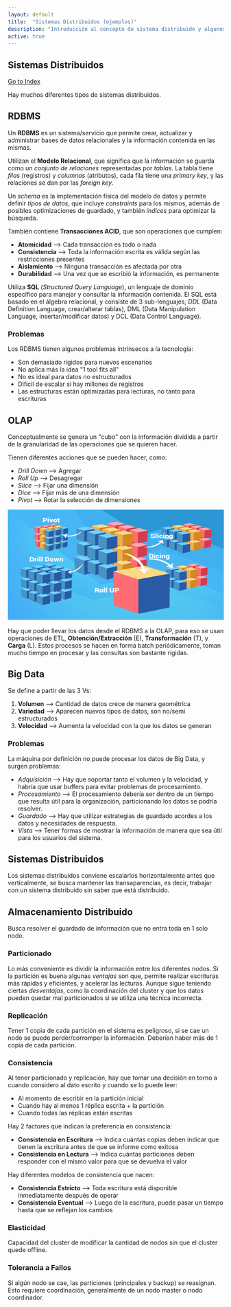 ```yaml
---
layout: default
title:  "Sistemas Distribuidos (ejemplos)"
description: "Introducción al concepto de sistema distribuido y algunos ejemplos de los mismos en entornos de producción. Se mencionan los principales usos de estos sistemas."
active: true
---
```


## Sistemas Distribuidos
[Go to Index](resumen.md)

Hay muchos diferentes tipos de sistemas distribuidos.

## RDBMS

Un **RDBMS** es un sistema/servicio que permite crear, actualizar y administrar bases de datos relacionales y la información contenida en las mismas.

Utilizan el **Modelo Relacional**, que significa que la información se guarda como un *conjunto de relaciones* representadas por *tablas*. La tabla tiene *filas* (registros) y *columnas* (atributos), cada fila tiene una *primary key*, y las relaciones se dan por las *foreign key*.

Un *schema* es la implementación física del modelo de datos y permite definir *tipos de datos*, que incluye *constraints* para los mismos, además de posibles optimizaciones de guardado, y también *índices* para optimizar la búsqueda.

También contiene **Transacciones ACID**, que son operaciones que cumplen:
- **Atomicidad** --> Cada transacción es todo o nada
- **Consistencia** --> Toda la información escrita es válida según las restricciones presentes
- **Aislamiento** --> Ninguna transacción es afectada por otra
- **Durabilidad** --> Una vez que se escribió la información, es permanente

Utiliza **SQL** (*Structured Query Language*), un lenguaje de dominio específico para manejar y consultar la información contenida. El SQL está basado en el álgebra relacional, y consiste de 3 sub-lenguajes, *DDL* (Data Definition Language, crear/alterar tablas), DML (Data Manipulation Language, insertar/modificar datos) y DCL (Data Control Language).

### Problemas

Los RDBMS tienen algunos problemas intrínsecos a la tecnología:
- Son demasiado rígidos para nuevos escenarios
- No aplica más la idea "1 tool fits all"
- No es ideal para datos no estructurados
- Dificil de escalar si hay millones de registros
- Las estructuras están optimizadas para lecturas, no tanto para escrituras

## OLAP

Conceptualmente se genera un "cubo" con la información dividida a partir de la granularidad de las operaciones que se quieren hacer.

Tienen diferentes acciones que se pueden hacer, como:
- *Drill Down* --> Agregar
- *Roll Up* --> Desagregar
- *Slice* --> Fijar una dimensión
- *Dice* --> Fijar más de una dimensión
- *Pivot* --> Rotar la selección de dimensiones

![OLAP](olap.png "OLAP")

Hay que poder llevar los datos desde el RDBMS a la OLAP, para eso se usan operaciones de ETL, **Obtención/Extracción** (E), **Transformación** (T), y **Carga** (L). Estos procesos se hacen en forma batch periódicamente, toman mucho tiempo en procesar y las consultas son bastante rígidas.

## Big Data

Se define a partir de las 3 Vs:
1. **Volumen** --> Cantidad de datos crece de manera geométrica
2. **Variedad** --> Aparecen nuevos tipos de datos, son no/semi estructurados
3. **Velocidad** --> Aumenta la velocidad con la que los datos se generan

### Problemas

La máquina por definición no puede procesar los datos de Big Data, y surgen problemas:
- *Adquisición* --> Hay que soportar tanto el volumen y la velocidad, y habría que usar buffers para evitar problemas de procesamiento.
- *Procesamiento* --> El procesamiento debería ser dentro de un tiempo que resulta útil para la organización, particionando los datos se podría resolver.
- *Guardado* --> Hay que utilizar estrategias de guardado acordes a los datos y necesidades de respuesta.
- *Vista* --> Tener formas de mostrar la información de manera que sea útil para los usuarios del sistema.

## Sistemas Distribuidos

Los sistemas distribuidos conviene escalarlos horizontalmente antes que verticalmente, se busca mantener las transaparencias, es decir, trabajar con un sistema distribuido sin saber que está distribuido.

## Almacenamiento Distribuido

Busca resolver el guardado de información que no entra toda en 1 solo nodo.

### Particionado

Lo más conveniente es dividir la información entre los diferentes nodos. Si la partición es buena algunas *ventajas* son que, permite realizar escrituras más rápidas y eficientes, y acelerar las lecturas. Aunque sigue teniendo ciertas *desventajas*, como la coordinación del cluster y que los datos pueden quedar mal particionados si se utiliza una técnica incorrecta.

### Replicación

Tener 1 copia de cada partición en el sistema es peligroso, si se cae un nodo se puede perder/corromper la información. Deberían haber más de 1 copia de cada partición.

### Consistencia

Al tener particionado y replicación, hay que tomar una decisión en torno a cuando considero al dato escrito y cuando se lo puede leer:
- Al momento de escribir en la partición inicial
- Cuando hay al menos 1 réplica escrita + la partición
- Cuando todas las réplicas están escritas

Hay 2 factores que indican la preferencia en consistencia:
- **Consistencia en Escritura** --> Indica cuántas copias deben indicar que tienen la escritura antes de que se informe como exitosa
- **Consistencia en Lectura** --> Indica cuántas particiones deben responder con el mismo valor para que se devuelva el valor

Hay diferentes modelos de consistencia que nacen:
- **Consistencia Estricto** --> Toda escritura está disponible inmediatamente después de operar
- **Consistencia Eventual** --> Luego de la escritura, puede pasar un tiempo hasta que se reflejan los cambios

### Elasticidad

Capacidad del cluster de modificar la cantidad de nodos sin que el cluster quede offline.

### Tolerancia a Fallos

Si algún nodo se cae, las particiones (principales y backup) se reasignan. Esto requiere coordinación, generalmente de un nodo master o nodo coordinador.
